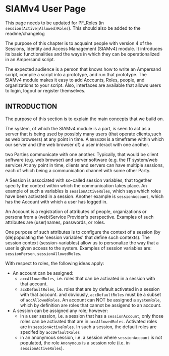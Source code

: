 # SIAMv4 User Page

This page needs to be updated for PF_Roles (in `session(Active|Allowed)Roles`).
This should also be added to the readme/changelog

The purpose of this chapter is to acquaint people with version 4 of the Sessions, Identity and Access  Management (SIAMv4) module. It introduces its basic functionalities and the ways in which they can be operationalized in an Ampersand script.

The expected audience is a person that knows how to write an Ampersand script, compile a script into a prototype, and run that prototype. The SIAMv4 module makes it easy to add Accounts, Roles, people, and organizations to your script. Also, interfaces are available that allows users to login, logout or register themselves.

## INTRODUCTION

The purpose of this section is to explain the main concepts that we build on.

The system, of which the SIAMv4 module is a part, is seen to act as a server
that is being used by possibly many users (that operate clients,such as web browsers)
at any point in time. A `SESSION` is a timeframe within which our server
and (the web browser of) a user interact with one another.

two Parties communicate with one another.
Typically, that would be client software (e.g. web browser)
and server software (e.g. the IT system/web service)
At any point in time, clients and servers can have multiple sessions,
each of which being a communication channel with some other Party.

A Session is associated with so-called session variables,
that together specify the context within which the communication takes place.
An example of such a variables is `sessionActiveRoles`, which says which roles
have been activated in a session. Another example is `sessionAccount`,
which has the Account with which a user has logged in.

An Account is a registration of attributes of people, organizations or persona
from a (web)Service Provider's perspective.
Examples of such attributes are (user)names, passwords, or roles.

One purpose of such attributes is to configure the context of a session
(by (de)populating the 'session variables' that define such contexts).
The session context (session-variables) allow us to personalize the way
that a user is given access to the system.
Examples of session variables are: `sessionPerson`, `sessionAllowedRoles`.

With respect to roles, the following ideas apply:

- An account can be assigned:
  - `accAllowedRoles`, i.e. roles that can be activated in a session with that account.
  - `accDefaultRoles`, i.e. roles that are by default activated in a session with that account.
  and obviously, `accDefaultRoles` must be a subset of `accAllowedRoles`.
  An account can NOT be assigned a `systemRole`, which by definition are roles that cannot be assigend to an account.
- A session can be assigned any role; however:
  - in a user session, i.e. a session that has a `sessionAccount`,
    only those roles can be activated that are in `accAllowedRoles`.
    Activated roles are in `sessionActiveRoles`.
    In such a session, the default roles are specifed by `accDefaultRoles`
  - in an anonymous session, i.e. a session where `sessionAccount` is not populated,
    the role `Anonymous` is a session role (i.e. in `sessionActiveRoles`).
